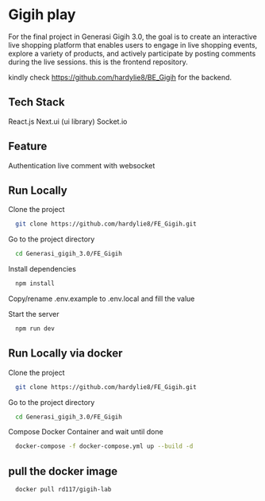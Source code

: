 # Gigih play

For the final project in Generasi Gigih 3.0, the goal is to create an interactive live shopping platform that enables users to engage in live shopping events, explore a variety of products, and actively participate by posting comments during the live sessions. this is the frontend repository.

kindly check https://github.com/hardylie8/BE_Gigih for the backend.

## Tech Stack

React.js
Next.ui (ui library)
Socket.io

## Feature

Authentication
live comment with websocket

## Run Locally

Clone the project

```bash
  git clone https://github.com/hardylie8/FE_Gigih.git
```

Go to the project directory

```bash
  cd Generasi_gigih_3.0/FE_Gigih
```

Install dependencies

```bash
  npm install
```

Copy/rename .env.example to .env.local and fill the value

Start the server

```bash
  npm run dev
```

## Run Locally via docker

Clone the project

```bash
  git clone https://github.com/hardylie8/FE_Gigih.git
```

Go to the project directory

```bash
  cd Generasi_gigih_3.0/FE_Gigih
```

Compose Docker Container and wait until done

```bash
  docker-compose -f docker-compose.yml up --build -d
```

## pull the docker image

```bash
  docker pull rd117/gigih-lab
```
